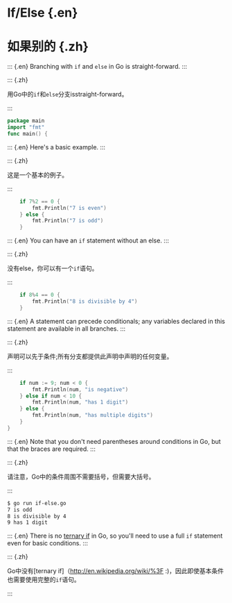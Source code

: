 
# If/Else {.en}


# 如果别的 {.zh}


::: {.en}
Branching with `if` and `else` in Go is
straight-forward.
:::

::: {.zh}

用Go中的`if`和`else`分支isstraight-forward。

:::


```go
package main
import "fmt"
func main() {
```


::: {.en}
Here's a basic example.
:::

::: {.zh}

这是一个基本的例子。

:::


```go
	if 7%2 == 0 {
		fmt.Println("7 is even")
	} else {
		fmt.Println("7 is odd")
	}
```


::: {.en}
You can have an `if` statement without an else.
:::

::: {.zh}

没有else，你可以有一个`if`语句。

:::


```go
	if 8%4 == 0 {
		fmt.Println("8 is divisible by 4")
	}
```


::: {.en}
A statement can precede conditionals; any variables
declared in this statement are available in all
branches.
:::

::: {.zh}

声明可以先于条件;所有分支都提供此声明中声明的任何变量。

:::


```go
	if num := 9; num < 0 {
		fmt.Println(num, "is negative")
	} else if num < 10 {
		fmt.Println(num, "has 1 digit")
	} else {
		fmt.Println(num, "has multiple digits")
	}
}
```


::: {.en}
Note that you don't need parentheses around conditions
in Go, but that the braces are required.
:::

::: {.zh}

请注意，Go中的条件周围不需要括号，但需要大括号。

:::


```bash
$ go run if-else.go 
7 is odd
8 is divisible by 4
9 has 1 digit
```


::: {.en}
There is no [ternary if](http://en.wikipedia.org/wiki/%3F:)
in Go, so you'll need to use a full `if` statement even
for basic conditions.
:::

::: {.zh}

Go中没有[ternary if]（http://en.wikipedia.org/wiki/%3F :)，因此即使基本条件也需要使用完整的`if`语句。

:::


